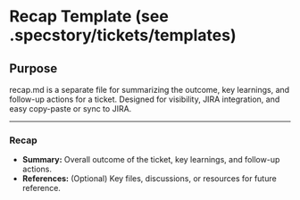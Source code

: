 # Recap Template (see .specstory/tickets/templates)

## Purpose
recap.md is a separate file for summarizing the outcome, key learnings, and follow-up actions for a ticket. Designed for visibility, JIRA integration, and easy copy-paste or sync to JIRA.

---

### Recap
- **Summary:** Overall outcome of the ticket, key learnings, and follow-up actions.
- **References:** (Optional) Key files, discussions, or resources for future reference. 